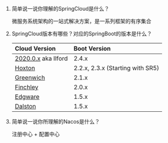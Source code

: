 1. 简单说一说你理解的SpringCloud是什么？

   微服务系统架构的一站式解决方案，是一系列框架的有序集合

2. SpringCloud版本有哪些？对应的SpringBoot的版本是什么？

   | Cloud Version                                                | Boot Version                     |
   | :----------------------------------------------------------- | :------------------------------- |
   | [2020.0.x](https://github.com/spring-cloud/spring-cloud-release/wiki/Spring-Cloud-2020.0-Release-Notes) aka Ilford | 2.4.x                            |
   | [Hoxton](https://github.com/spring-cloud/spring-cloud-release/wiki/Spring-Cloud-Hoxton-Release-Notes) | 2.2.x, 2.3.x (Starting with SR5) |
   | [Greenwich](https://github.com/spring-projects/spring-cloud/wiki/Spring-Cloud-Greenwich-Release-Notes) | 2.1.x                            |
   | [Finchley](https://github.com/spring-projects/spring-cloud/wiki/Spring-Cloud-Finchley-Release-Notes) | 2.0.x                            |
   | [Edgware](https://github.com/spring-projects/spring-cloud/wiki/Spring-Cloud-Edgware-Release-Notes) | 1.5.x                            |
   | [Dalston](https://github.com/spring-projects/spring-cloud/wiki/Spring-Cloud-Dalston-Release-Notes) | 1.5.x                            |

3. 简单说一说你所理解的Nacos是什么？

   注册中心 + 配置中心
